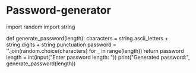 # Password-generator
import random
import string

def generate_password(length):
    characters = string.ascii_letters + string.digits + string.punctuation
    password = ''.join(random.choice(characters) for _ in range(length))
    return password
length = int(input("Enter password length: "))
print("Generated password:", generate_password(length))
